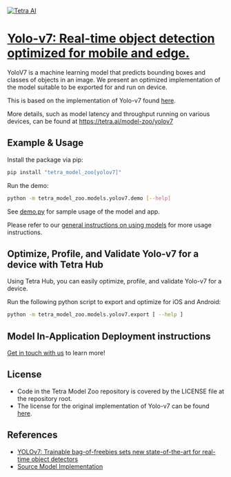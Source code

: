 [![Tetra AI](https://tetra-public-assets.s3.us-west-2.amazonaws.com/model-zoo/logo.svg)](https://tetra.ai/)


# [Yolo-v7: Real-time object detection optimized for mobile and edge.](https://tetra.ai/model-zoo/yolov7)

YoloV7 is a machine learning model that predicts bounding boxes and classes of objects in an image. We present an optimized implementation of the model suitable to be exported for and run on device.

This is based on the implementation of Yolo-v7 found [here](https://github.com/WongKinYiu/yolov7/).

More details, such as model latency and throughput running on various devices, can be found at https://tetra.ai/model-zoo/yolov7


## Example & Usage

Install the package via pip:
```bash
pip install "tetra_model_zoo[yolov7]"
```

Run the demo:
```bash
python -m tetra_model_zoo.models.yolov7.demo [--help]
```

See [demo.py](demo.py) for sample usage of the model and app.

Please refer to our [general instructions on using models](../../#tetra-model-zoo) for more usage instructions.


## Optimize, Profile, and Validate Yolo-v7 for a device with Tetra Hub
Using Tetra Hub, you can easily optimize, profile, and validate Yolo-v7 for a device.

Run the following python script to export and optimize for iOS and Android:
```bash
python -m tetra_model_zoo.models.yolov7.export [ --help ]
```

## Model In-Application Deployment instructions
<a href="mailto:support@tetra.ai?subject=Request Access for Tetra Hub&body=Interest in using Yolo-v7 in model zoo for deploying on-device.">Get in touch with us</a> to learn more!


## License
- Code in the Tetra Model Zoo repository is covered by the LICENSE file at the repository root.
- The license for the original implementation of Yolo-v7 can be found [here](https://github.com/WongKinYiu/yolov7/blob/main/LICENSE.md).


## References
* [YOLOv7: Trainable bag-of-freebies sets new state-of-the-art for real-time object detectors](https://arxiv.org/abs/2207.02696)
* [Source Model Implementation](https://github.com/WongKinYiu/yolov7/)
